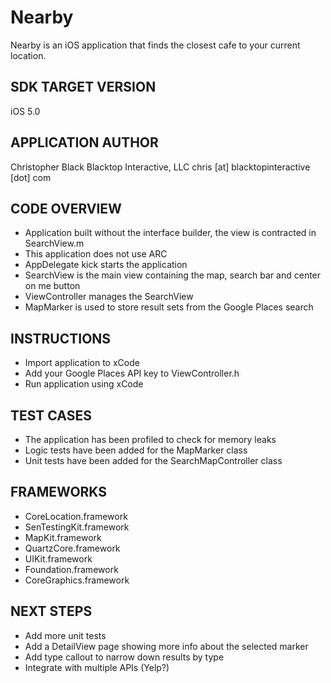 Nearby
================
Nearby is an iOS application that finds the closest cafe to your current location.

SDK TARGET VERSION
---------------------------
iOS 5.0

APPLICATION AUTHOR
---------------------------
Christopher Black
Blacktop Interactive, LLC
chris [at] blacktopinteractive [dot] com

CODE OVERVIEW
---------------------------
- Application built without the interface builder, the view is contracted in SearchView.m
- This application does not use ARC
- AppDelegate kick starts the application
- SearchView is the main view containing the map, search bar and center on me button
- ViewController manages the SearchView
- MapMarker is used to store result sets from the Google Places search

INSTRUCTIONS
---------------------------
- Import application to xCode
- Add your Google Places API key to ViewController.h
- Run application using xCode

TEST CASES
---------------------------
- The application has been profiled to check for memory leaks
- Logic tests have been added for the MapMarker class
- Unit tests have been added for the SearchMapController class

FRAMEWORKS
---------------------------
+ CoreLocation.framework
+ SenTestingKit.framework
+ MapKit.framework
+ QuartzCore.framework
+ UIKit.framework
+ Foundation.framework
+ CoreGraphics.framework

NEXT STEPS
---------------------------
- Add more unit tests
- Add a DetailView page showing more info about the selected marker
- Add type callout to narrow down results by type
- Integrate with multiple APIs (Yelp?)